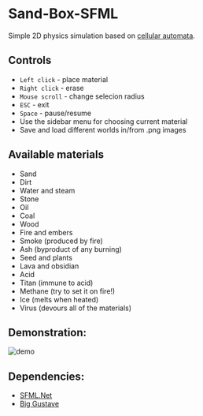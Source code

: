 # Sand-Box-SFML
Simple 2D physics simulation based on [cellular automata](https://en.wikipedia.org/wiki/Cellular_automaton).
## Controls
* `Left click` - place material
* `Right click` - erase
* `Mouse scroll` - change selecion radius
* `ESC` - exit
* `Space` - pause/resume
* Use the sidebar menu for choosing current material
* Save and load different worlds in/from .png images
## Available materials
* Sand
* Dirt
* Water and steam
* Stone
* Oil
* Coal
* Wood
* Fire and embers
* Smoke (produced by fire)
* Ash (byproduct of any burning)
* Seed and plants
* Lava and obsidian
* Acid
* Titan (immune to acid)
* Methane (try to set it on fire!)
* Ice (melts when heated)
* Virus (devours all of the materials)
## Demonstration:
![demo](demo.gif)
## Dependencies:
* [SFML.Net](https://github.com/SFML/SFML.Net)
* [Big Gustave](https://github.com/EliotJones/BigGustave)
